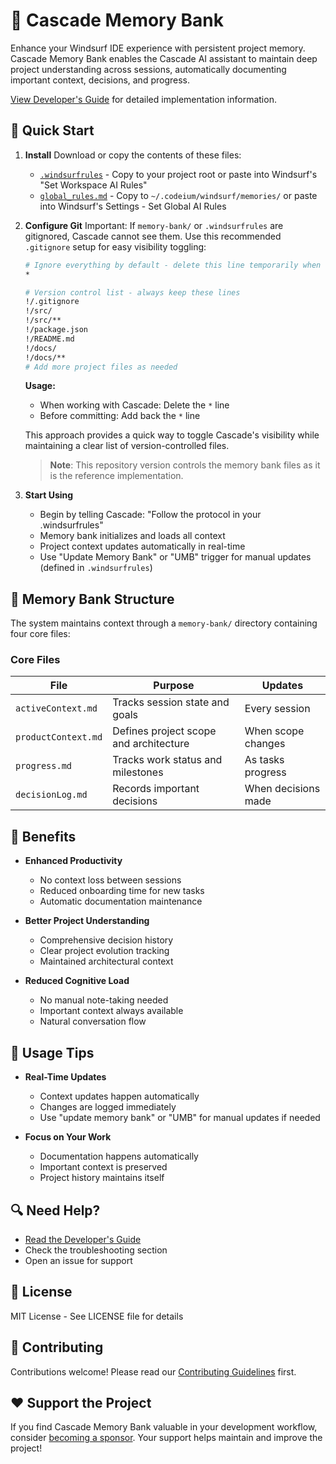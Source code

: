 # 🧠 Cascade Memory Bank

Enhance your Windsurf IDE experience with persistent project memory. Cascade Memory Bank enables the Cascade AI assistant to maintain deep project understanding across sessions, automatically documenting important context, decisions, and progress.

[View Developer's Guide](developer-primer.md) for detailed implementation information.

## 🚀 Quick Start

1. **Install**
   Download or copy the contents of these files:
   - [`.windsurfrules`](https://github.com/GreatScottyMac/cascade-memory-bank/blob/main/.windsurfrules) - Copy to your project root or paste into Windsurf's "Set Workspace AI Rules"
   - [`global_rules.md`](https://github.com/GreatScottyMac/cascade-memory-bank/blob/main/global_rules.md) - Copy to `~/.codeium/windsurf/memories/` or paste into Windsurf's Settings - Set Global AI Rules

2. **Configure Git**
   Important: If `memory-bank/` or `.windsurfrules` are gitignored, Cascade cannot see them. Use this recommended `.gitignore` setup for easy visibility toggling:

   ```bash
   # Ignore everything by default - delete this line temporarily when working with Cascade
   *

   # Version control list - always keep these lines
   !/.gitignore
   !/src/
   !/src/**
   !/package.json
   !/README.md
   !/docs/
   !/docs/**
   # Add more project files as needed
   ```

   **Usage:**
   - When working with Cascade: Delete the `*` line
   - Before committing: Add back the `*` line

   This approach provides a quick way to toggle Cascade's visibility while maintaining a clear list of version-controlled files.

   > **Note**: This repository version controls the memory bank files as it is the reference implementation.

3. **Start Using**
   - Begin by telling Cascade: "Follow the protocol in your .windsurfrules"
   - Memory bank initializes and loads all context
   - Project context updates automatically in real-time
   - Use "Update Memory Bank" or "UMB" trigger for manual updates (defined in `.windsurfrules`)

## 📁 Memory Bank Structure

The system maintains context through a `memory-bank/` directory containing four core files:

### Core Files

| File | Purpose | Updates |
|------|---------|---------|
| `activeContext.md` | Tracks session state and goals | Every session |
| `productContext.md` | Defines project scope and architecture | When scope changes |
| `progress.md` | Tracks work status and milestones | As tasks progress |
| `decisionLog.md` | Records important decisions | When decisions made |

## 🎯 Benefits

- **Enhanced Productivity**
  - No context loss between sessions
  - Reduced onboarding time for new tasks
  - Automatic documentation maintenance

- **Better Project Understanding**
  - Comprehensive decision history
  - Clear project evolution tracking
  - Maintained architectural context

- **Reduced Cognitive Load**
  - No manual note-taking needed
  - Important context always available
  - Natural conversation flow

## 📘 Usage Tips

- **Real-Time Updates**
  - Context updates happen automatically
  - Changes are logged immediately
  - Use "update memory bank" or "UMB" for manual updates if needed

- **Focus on Your Work**
  - Documentation happens automatically
  - Important context is preserved
  - Project history maintains itself

## 🔍 Need Help?

- [Read the Developer's Guide](developer-primer.md)
- Check the troubleshooting section
- Open an issue for support

## 📝 License

MIT License - See LICENSE file for details

## 🤝 Contributing

Contributions welcome! Please read our [Contributing Guidelines](CONTRIBUTING.md) first.

## ❤️ Support the Project

If you find Cascade Memory Bank valuable in your development workflow, consider [becoming a sponsor](https://github.com/sponsors/GreatScottyMac). Your support helps maintain and improve the project!
